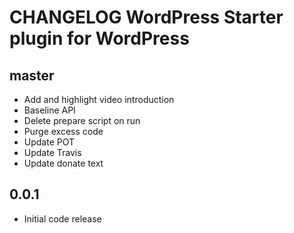 # CHANGELOG WordPress Starter plugin for WordPress

## master
* Add and highlight video introduction
* Baseline API
* Delete prepare script on run
* Purge excess code
* Update POT
* Update Travis
* Update donate text

## 0.0.1
* Initial code release 